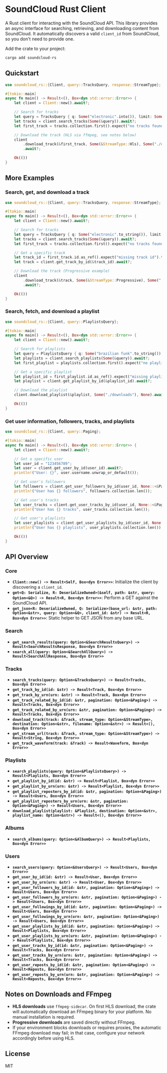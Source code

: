 # SoundCloud Rust Client

A Rust client for interacting with the SoundCloud API. This library provides an async interface for searching, retrieving, and downloading content from SoundCloud. It automatically discovers a valid `client_id` from SoundCloud, so you don't need to provide one.

Add the crate to your project:

```bash
cargo add soundcloud-rs
```

## Quickstart

```rust
use soundcloud_rs::{Client, query::TracksQuery, response::StreamType};

#[tokio::main]
async fn main() -> Result<(), Box<dyn std::error::Error>> {
    let client = Client::new().await?;

    // Search for tracks
    let query = TracksQuery { q: Some("electronic".into()), limit: Some(5), ..Default::default() };
    let tracks = client.search_tracks(Some(&query)).await?;
    let first_track = tracks.collection.first().expect("no tracks found").clone();

    // Download the track (HLS via ffmpeg, see notes below)
    client
        .download_track(&first_track, Some(&StreamType::Hls), Some("./downloads"), None)
        .await?;

    Ok(())
}
```

## More Examples

### Search, get, and download a track
```rust
use soundcloud_rs::{Client, query::TracksQuery, response::StreamType};

#[tokio::main]
async fn main() -> Result<(), Box<dyn std::error::Error>> {
    let client = Client::new().await?;

    // Search for tracks
    let query = TracksQuery { q: Some("electronic".to_string()), limit: Some(5), ..Default::default() };
    let tracks = client.search_tracks(Some(&query)).await?;
    let first_track = tracks.collection.first().expect("no tracks found").clone();

    // Get a specific track
    let track_id = first_track.id.as_ref().expect("missing track id").to_string();
    let track = client.get_track_by_id(&track_id).await?;

    // Download the track (Progressive example)
    client
        .download_track(&track, Some(&StreamType::Progressive), Some("./downloads"), None)
        .await?;

    Ok(())
}
```

### Search, fetch, and download a playlist
```rust
use soundcloud_rs::{Client, query::PlaylistsQuery};

#[tokio::main]
async fn main() -> Result<(), Box<dyn std::error::Error>> {
    let client = Client::new().await?;

    // Search for playlists
    let query = PlaylistsQuery { q: Some("brazilian funk".to_string()), limit: Some(3), ..Default::default() };
    let playlists = client.search_playlists(Some(&query)).await?;
    let first_playlist = playlists.collection.first().expect("no playlists found").clone();

    // Get a specific playlist
    let playlist_id = first_playlist.id.as_ref().expect("missing playlist id").to_string();
    let playlist = client.get_playlist_by_id(&playlist_id).await?;

    // Download the playlist
    client.download_playlist(&playlist, Some("./downloads"), None).await?;

    Ok(())
}
```

### Get user information, followers, tracks, and playlists
```rust
use soundcloud_rs::{Client, query::Paging};

#[tokio::main]
async fn main() -> Result<(), Box<dyn std::error::Error>> {
    let client = Client::new().await?;

    // Get a specific user
    let user_id = "123456789";
    let user = client.get_user_by_id(user_id).await?;
    println!("User: {}", user.username.unwrap_or_default());

    // Get user's followers
    let followers = client.get_user_followers_by_id(user_id, None::<&Paging>).await?;
    println!("User has {} followers", followers.collection.len());

    // Get user's tracks
    let user_tracks = client.get_user_tracks_by_id(user_id, None::<&Paging>).await?;
    println!("User has {} tracks", user_tracks.collection.len());

    // Get user's playlists
    let user_playlists = client.get_user_playlists_by_id(user_id, None::<&Paging>).await?;
    println!("User has {} playlists", user_playlists.collection.len());

    Ok(())
}
```

## API Overview

### Core
- **`Client::new() -> Result<Self, Box<dyn Error>>`**: Initialize the client by discovering a `client_id`.
- **`get<Q: Serialize, R: DeserializeOwned>(&self, path: &str, query: Option<&Q>) -> Result<R, Box<dyn Error>>`**: Perform a GET against the SoundCloud API.
- **`get_json<R: DeserializeOwned, Q: Serialize>(base_url: &str, path: Option<&str>, query: Option<&Q>, client_id: &str) -> Result<R, Box<dyn Error>>`**: Static helper to GET JSON from any base URL.

### Search
- **`get_search_results(query: Option<&SearchResultsQuery>) -> Result<SearchResultsResponse, Box<dyn Error>>`**
- **`search_all(query: Option<&SearchAllQuery>) -> Result<SearchAllResponse, Box<dyn Error>>`**

### Tracks
- **`search_tracks(query: Option<&TracksQuery>) -> Result<Tracks, Box<dyn Error>>`**
- **`get_track_by_id(id: &str) -> Result<Track, Box<dyn Error>>`**
- **`get_track_by_urn(urn: &str) -> Result<Track, Box<dyn Error>>`**
- **`get_track_related_by_id(id: &str, pagination: Option<&Paging>) -> Result<Tracks, Box<dyn Error>>`**
- **`get_track_related_by_urn(urn: &str, pagination: Option<&Paging>) -> Result<Tracks, Box<dyn Error>>`**
- **`download_track(track: &Track, stream_type: Option<&StreamType>, destination: Option<&str>, filename: Option<&str>) -> Result<(), Box<dyn Error>>`**
- **`get_stream_url(track: &Track, stream_type: Option<&StreamType>) -> Result<String, Box<dyn Error>>`**
- **`get_track_waveform(track: &Track) -> Result<Waveform, Box<dyn Error>>`**

### Playlists
- **`search_playlists(query: Option<&PlaylistsQuery>) -> Result<Playlists, Box<dyn Error>>`**
- **`get_playlist_by_id(id: &str) -> Result<Playlist, Box<dyn Error>>`**
- **`get_playlist_by_urn(urn: &str) -> Result<Playlist, Box<dyn Error>>`**
- **`get_playlist_reposters_by_id(id: &str, pagination: Option<&Paging>) -> Result<Users, Box<dyn Error>>`**
- **`get_playlist_reposters_by_urn(urn: &str, pagination: Option<&Paging>) -> Result<Users, Box<dyn Error>>`**
- **`download_playlist(playlist: &Playlist, destination: Option<&str>, playlist_name: Option<&str>) -> Result<(), Box<dyn Error>>`**

### Albums
- **`search_albums(query: Option<&AlbumQuery>) -> Result<Playlists, Box<dyn Error>>`**

### Users
- **`search_users(query: Option<&UsersQuery>) -> Result<Users, Box<dyn Error>>`**
- **`get_user_by_id(id: &str) -> Result<User, Box<dyn Error>>`**
- **`get_user_by_urn(urn: &str) -> Result<User, Box<dyn Error>>`**
- **`get_user_followers_by_id(id: &str, pagination: Option<&Paging>) -> Result<Users, Box<dyn Error>>`**
- **`get_user_followers_by_urn(urn: &str, pagination: Option<&Paging>) -> Result<Users, Box<dyn Error>>`**
- **`get_user_followings_by_id(id: &str, pagination: Option<&Paging>) -> Result<Users, Box<dyn Error>>`**
- **`get_user_followings_by_urn(urn: &str, pagination: Option<&Paging>) -> Result<Users, Box<dyn Error>>`**
- **`get_user_playlists_by_id(id: &str, pagination: Option<&Paging>) -> Result<Playlists, Box<dyn Error>>`**
- **`get_user_playlists_by_urn(urn: &str, pagination: Option<&Paging>) -> Result<Playlists, Box<dyn Error>>`**
- **`get_user_tracks_by_id(id: &str, pagination: Option<&Paging>) -> Result<Tracks, Box<dyn Error>>`**
- **`get_user_tracks_by_urn(urn: &str, pagination: Option<&Paging>) -> Result<Tracks, Box<dyn Error>>`**
- **`get_user_reposts_by_id(id: &str, pagination: Option<&Paging>) -> Result<Reposts, Box<dyn Error>>`**
- **`get_user_reposts_by_urn(urn: &str, pagination: Option<&Paging>) -> Result<Reposts, Box<dyn Error>>`**

## Notes on Downloads and FFmpeg
- **HLS downloads** use `ffmpeg-sidecar`. On first HLS download, the crate will automatically download an FFmpeg binary for your platform. No manual installation is required.
- **Progressive downloads** are saved directly without FFmpeg.
- If your environment blocks downloads or requires proxies, the automatic FFmpeg download may fail; in that case, configure your network accordingly before using HLS.

## License

MIT
